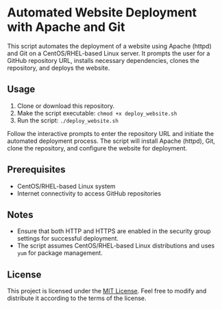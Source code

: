 # Automated Website Deployment with Apache and Git

This script automates the deployment of a website using Apache (httpd) and Git on a CentOS/RHEL-based Linux server. It prompts the user for a GitHub repository URL, installs necessary dependencies, clones the repository, and deploys the website.

## Usage

1. Clone or download this repository.
2. Make the script executable: `chmod +x deploy_website.sh`
3. Run the script: `./deploy_website.sh`

Follow the interactive prompts to enter the repository URL and initiate the automated deployment process. The script will install Apache (httpd), Git, clone the repository, and configure the website for deployment.

## Prerequisites

- CentOS/RHEL-based Linux system
- Internet connectivity to access GitHub repositories

## Notes

- Ensure that both HTTP and HTTPS are enabled in the security group settings for successful deployment.
- The script assumes CentOS/RHEL-based Linux distributions and uses `yum` for package management.

## License

This project is licensed under the [MIT License](LICENSE). Feel free to modify and distribute it according to the terms of the license.
